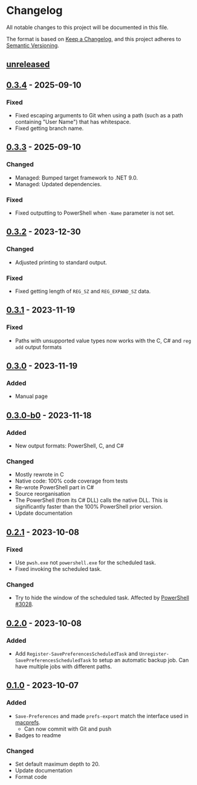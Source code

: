 <!-- markdownlint-disable MD024 -->

# Changelog

All notable changes to this project will be documented in this file.

The format is based on [Keep a Changelog](https://keepachangelog.com/en/1.0.0/), and this project
adheres to [Semantic Versioning](https://semver.org/spec/v2.0.0.html).

## [unreleased]

## [0.3.4] - 2025-09-10

### Fixed

- Fixed escaping arguments to Git when using a path (such as a path containing "User Name") that has
  whitespace.
- Fixed getting branch name.

## [0.3.3] - 2025-09-10

### Changed

- Managed: Bumped target framework to .NET 9.0.
- Managed: Updated dependencies.

### Fixed

- Fixed outputting to PowerShell when `-Name` parameter is not set.

## [0.3.2] - 2023-12-30

### Changed

- Adjusted printing to standard output.

### Fixed

- Fixed getting length of `REG_SZ` and `REG_EXPAND_SZ` data.

## [0.3.1] - 2023-11-19

### Fixed

- Paths with unsupported value types now works with the C, C# and `reg add` output formats

## [0.3.0] - 2023-11-19

### Added

- Manual page

## [0.3.0-b0] - 2023-11-18

### Added

- New output formats: PowerShell, C, and C#

### Changed

- Mostly rewrote in C
- Native code: 100% code coverage from tests
- Re-wrote PowerShell part in C#
- Source reorganisation
- The PowerShell (from its C# DLL) calls the native DLL. This is significantly faster than the
  100% PowerShell prior version.
- Update documentation

## [0.2.1] - 2023-10-08

### Fixed

- Use `pwsh.exe` not `powershell.exe` for the scheduled task.
- Fixed invoking the scheduled task.

### Changed

- Try to hide the window of the scheduled task. Affected by
  [PowerShell #3028](https://github.com/PowerShell/PowerShell/issues/3028).

## [0.2.0] - 2023-10-08

### Added

- Add `Register-SavePreferencesScheduledTask` and `Unregister-SavePreferencesScheduledTask` to
  setup an automatic backup job. Can have multiple jobs with different paths.

## [0.1.0] - 2023-10-07

### Added

- `Save-Preferences` and made `prefs-export` match the interface used in
  [macprefs](https://github.com/Tatsh/macprefs).
  - Can now commit with Git and push
- Badges to readme

### Changed

- Set default maximum depth to 20.
- Update documentation
- Format code

[unreleased]: https://github.com/Tatsh/winprefs/compare/v0.3.4...HEAD
[0.3.4]: https://github.com/Tatsh/winprefs/compare/v0.3.3...v0.3.4
[0.3.3]: https://github.com/Tatsh/winprefs/compare/v0.3.2...v0.3.3
[0.3.2]: https://github.com/Tatsh/winprefs/compare/v0.3.1...v0.3.2
[0.3.1]: https://github.com/Tatsh/winprefs/compare/v0.3.0...v0.3.1
[0.3.0]: https://github.com/Tatsh/winprefs/compare/v0.3.0-b0...v0.3.0
[0.3.0-b0]: https://github.com/Tatsh/winprefs/compare/v0.2.1...v0.3.0-b0
[0.2.1]: https://github.com/Tatsh/winprefs/compare/v0.2.0...v0.2.1
[0.2.0]: https://github.com/Tatsh/winprefs/compare/v0.1.0...v0.2.0
[0.1.0]: https://github.com/Tatsh/winprefs/compare/v0.0.2...v0.1.0
